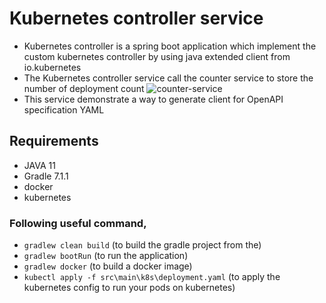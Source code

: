 # Kubernetes controller service

- Kubernetes controller is a spring boot application which implement the custom kubernetes controller by using java extended client from io.kubernetes
- The Kubernetes controller service call the counter service to store the number of deployment
  count ![counter-service](https://github.com/DigamberGupta/counter-service)
- This service demonstrate a way to generate client for OpenAPI specification YAML

## Requirements

- JAVA 11
- Gradle 7.1.1
- docker
- kubernetes

### Following useful command,

- ```gradlew clean build```  (to build the gradle project from the)
- ```gradlew bootRun``` (to run the application)
- ```gradlew docker``` (to build a docker image)
- ```kubectl apply -f src\main\k8s\deployment.yaml``` (to apply the kubernetes config to run your pods on kubernetes)


